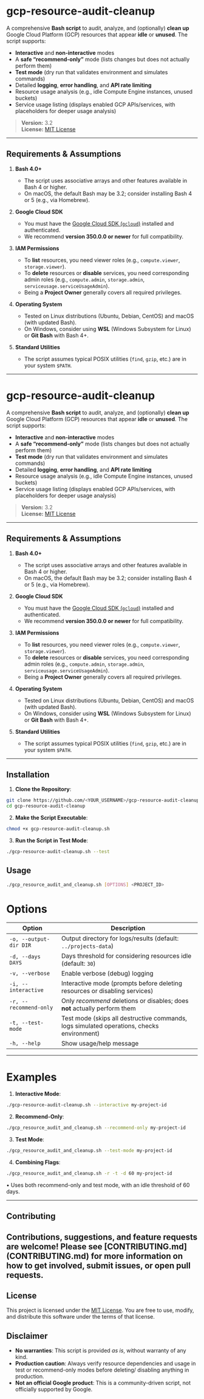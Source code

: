 # gcp-resource-audit-cleanup

A comprehensive **Bash script** to audit, analyze, and (optionally) **clean up** Google Cloud Platform (GCP) resources that appear **idle** or **unused**. The script supports:

- **Interactive** and **non-interactive** modes  
- A **safe “recommend-only”** mode (lists changes but does not actually perform them)  
- **Test mode** (dry run that validates environment and simulates commands)  
- Detailed **logging**, **error handling**, and **API rate limiting**  
- Resource usage analysis (e.g., idle Compute Engine instances, unused buckets)  
- Service usage listing (displays enabled GCP APIs/services, with placeholders for deeper usage analysis)

> **Version:** 3.2  
> **License:** [MIT License](LICENSE)

---

## Requirements & Assumptions

1. **Bash 4.0+**  
   - The script uses associative arrays and other features available in Bash 4 or higher.  
   - On macOS, the default Bash may be 3.2; consider installing Bash 4 or 5 (e.g., via Homebrew).

2. **Google Cloud SDK**  
   - You must have the [Google Cloud SDK (`gcloud`)](https://cloud.google.com/sdk/docs/install) installed and authenticated.  
   - We recommend **version 350.0.0 or newer** for full compatibility.

3. **IAM Permissions**  
   - To **list** resources, you need viewer roles (e.g., `compute.viewer`, `storage.viewer`).  
   - To **delete** resources or **disable** services, you need corresponding admin roles (e.g., `compute.admin`, `storage.admin`, `serviceusage.serviceUsageAdmin`).  
   - Being a **Project Owner** generally covers all required privileges.

4. **Operating System**  
   - Tested on Linux distributions (Ubuntu, Debian, CentOS) and macOS (with updated Bash).  
   - On Windows, consider using **WSL** (Windows Subsystem for Linux) or **Git Bash** with Bash 4+.

5. **Standard Utilities**  
   - The script assumes typical POSIX utilities (`find`, `gzip`, etc.) are in your system `$PATH`.

---

# gcp-resource-audit-cleanup

A comprehensive **Bash script** to audit, analyze, and (optionally) **clean up** Google Cloud Platform (GCP) resources that appear **idle** or **unused**. The script supports:

- **Interactive** and **non-interactive** modes  
- A **safe “recommend-only”** mode (lists changes but does not actually perform them)  
- **Test mode** (dry run that validates environment and simulates commands)  
- Detailed **logging**, **error handling**, and **API rate limiting**  
- Resource usage analysis (e.g., idle Compute Engine instances, unused buckets)  
- Service usage listing (displays enabled GCP APIs/services, with placeholders for deeper usage analysis)

> **Version:** 3.2  
> **License:** [MIT License](LICENSE)

---

## Requirements & Assumptions

1. **Bash 4.0+**  
   - The script uses associative arrays and other features available in Bash 4 or higher.  
   - On macOS, the default Bash may be 3.2; consider installing Bash 4 or 5 (e.g., via Homebrew).

2. **Google Cloud SDK**  
   - You must have the [Google Cloud SDK (`gcloud`)](https://cloud.google.com/sdk/docs/install) installed and authenticated.  
   - We recommend **version 350.0.0 or newer** for full compatibility.

3. **IAM Permissions**  
   - To **list** resources, you need viewer roles (e.g., `compute.viewer`, `storage.viewer`).  
   - To **delete** resources or **disable** services, you need corresponding admin roles (e.g., `compute.admin`, `storage.admin`, `serviceusage.serviceUsageAdmin`).  
   - Being a **Project Owner** generally covers all required privileges.

4. **Operating System**  
   - Tested on Linux distributions (Ubuntu, Debian, CentOS) and macOS (with updated Bash).  
   - On Windows, consider using **WSL** (Windows Subsystem for Linux) or **Git Bash** with Bash 4+.

5. **Standard Utilities**  
   - The script assumes typical POSIX utilities (`find`, `gzip`, etc.) are in your system `$PATH`.

---

## Installation

1. **Clone the Repository**:

```bash
git clone https://github.com/<YOUR_USERNAME>/gcp-resource-audit-cleanup.git
cd gcp-resource-audit-cleanup
```

2. **Make the Script Executable**:
```bash
chmod +x gcp-resource-audit-cleanup.sh
```

3. **Run the Script in Test Mode**:
```bash
./gcp-resource-audit-cleanup.sh --test
```

## Usage
```bash
./gcp_resource_audit_and_cleanup.sh [OPTIONS] <PROJECT_ID>
```
# Options

| Option                     | Description                                                                                 |
|----------------------------|---------------------------------------------------------------------------------------------|
| `-o, --output-dir DIR`     | Output directory for logs/results (default: `../projects-data`)                            |
| `-d, --days DAYS`          | Days threshold for considering resources idle (default: `30`)                              |
| `-v, --verbose`            | Enable verbose (debug) logging                                                              |
| `-i, --interactive`        | Interactive mode (prompts before deleting resources or disabling services)                 |
| `-r, --recommend-only`     | Only *recommend* deletions or disables; does **not** actually perform them                 |
| `-t, --test-mode`          | Test mode (skips all destructive commands, logs simulated operations, checks environment)  |
| `-h, --help`               | Show usage/help message                                                                     |

---

# Examples

1. **Interactive Mode**:
```bash
./gcp-resource-audit-cleanup.sh --interactive my-project-id
```
2.	**Recommend-Only**:
```bash
./gcp_resource_audit_and_cleanup.sh --recommend-only my-project-id
```
3. **Test Mode**:
```bash
./gcp_resource_audit_and_cleanup.sh --test-mode my-project-id
```
4.	**Combining Flags**:
```bash
./gcp_resource_audit_and_cleanup.sh -r -t -d 60 my-project-id
```
•	Uses both recommend-only and test mode, with an idle threshold of 60 days.

---

## Contributing
Contributions, suggestions, and feature requests are welcome! Please see [CONTRIBUTING.md] (CONTRIBUTING.md) for more
information on how to get involved, submit issues, or open pull requests.
---

## License
This project is licensed under the [MIT License](LICENSE).
You are free to use, modify, and distribute this software under the terms of that license.

## Disclaimer
- **No warranties**: This script is provided *as is*, without warranty of any kind.
- **Production caution**: Always verify resource dependencies and usage in test or recommend-only modes before deleting/
disabling anything in production.
- **Not an official Google product**: This is a community-driven script, not officially supported by Google.

